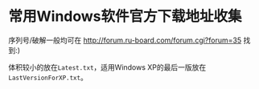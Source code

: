# 常用Windows软件官方下载地址收集

序列号/破解一般均可在 http://forum.ru-board.com/forum.cgi?forum=35 找到:)

体积较小的放在`Latest.txt`，适用Windows XP的最后一版放在`LastVersionForXP.txt`。

